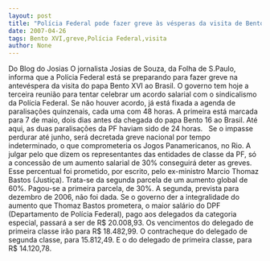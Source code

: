 ```yaml
---
layout: post
title: "Polícia Federal pode fazer greve às vésperas da visita de Bento XVI"
date: 2007-04-26
tags: Bento XVI,greve,Polícia Federal,visita
author: None
---
```

Do Blog do Josias
O jornalista Josias de Souza, da Folha de S.Paulo, informa que a Polícia Federal está se preparando para fazer greve na antevéspera da visita do papa Bento XVI ao Brasil. O governo tem hoje&nbsp;a terceira reunião para tentar celebrar um acordo salarial com o sindicalismo da Polícia Federal. Se não houver acordo, já está fixada a agenda de paralisações quinzenais, cada uma com 48 horas.
A primeira está marcada para 7 de maio, dois dias antes da chegada do papa Bento 16 ao Brasil. Até aqui, as duas paralisações da PF haviam sido de 24 horas. &nbsp;
Se o impasse perdurar até junho, será decretada greve nacional por tempo indeterminado, o que comprometeria os Jogos&nbsp;Panamericanos, no Rio.
A julgar pelo que dizem os representantes das entidades de classe da PF, só a concessão de um aumento salarial de 30% conseguirá deter as greves. Esse percentual foi&nbsp;prometido, por escrito, pelo ex-ministro Marcio Thomaz Bastos (Justiça). Trata-se da segunda parcela de um aumento global de 60%. Pagou-se a primeira parcela, de 30%. A segunda, prevista para dezembro de 2006, não foi dada.
Se o governo der a integralidade do aumento que Thomaz Bastos prometera, o maior salário do DPF (Departamento de Polícia Federal), pago aos delegados da categoria especial, passará a ser de&nbsp;R$ 20.008,93. Os vencimentos do delegado de primeira classe irão&nbsp;para R$ 18.482,99. O contracheque do delegado de segunda classe, para&nbsp;15.812,49. E o do delegado de primeira classe,&nbsp;para R$ 14.120,78. 